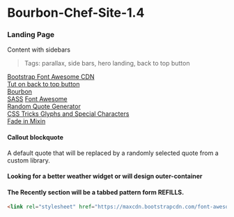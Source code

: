 # Bourbon-Chef-Site-1.4
### Landing Page
Content with sidebars  
> Tags: parallax, side bars, hero landing, back to top button  

[Bootstrap Font Awesome CDN](https://www.bootstrapcdn.com/fontawesome/)  
[Tut on back to top button](https://getflywheel.com/layout/add-sticky-back-top-button-website/)  
[Bourbon](http://bourbon.io/docs/)   
[SASS](http://sass-lang.com/libsass)
[Font Awesome](http://fontawesome.io/icons/)  
[Random Quote Generator](http://codepen.io/kkoutoup/pen/zxmGLE)  
[CSS Tricks Glyphs and Special Characters](https://css-tricks.com/snippets/html/glyphs/)  
[Fade in Mixin](https://coderwall.com/p/-xfqmq/scss-keyframe-mixin)  

#### Callout blockquote
A default quote that will be replaced by a randomly selected quote from a custom library.

#### Looking for a better weather widget or will design outer-container  

#### The Recently section will be a tabbed pattern form REFILLS.  

```html
<link rel="stylesheet" href="https://maxcdn.bootstrapcdn.com/font-awesome/4.7.0/css/font-awesome.min.css" />
```
